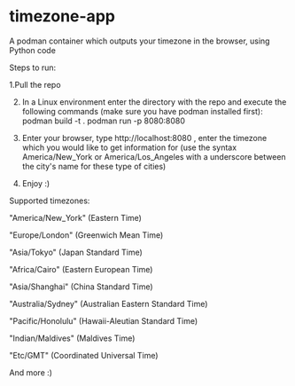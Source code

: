 # timezone-app
A podman container which outputs your timezone in the browser, using Python code


Steps to run:

1.Pull the repo 

2. In a Linux environment enter the directory with the repo and execute the following commands (make sure you have podman installed first): podman build -t . podman run -p 8080:8080 

3. Enter your browser, type http://localhost:8080 , enter the timezone which you would like to get information for (use the syntax America/New_York or America/Los_Angeles with a underscore between the city's name for these type of cities)

4. Enjoy :)

Supported timezones: 

"America/New_York" (Eastern Time)

"Europe/London" (Greenwich Mean Time)

"Asia/Tokyo" (Japan Standard Time)

"Africa/Cairo" (Eastern European Time)

"Asia/Shanghai" (China Standard Time)

"Australia/Sydney" (Australian Eastern Standard Time)

"Pacific/Honolulu" (Hawaii-Aleutian Standard Time)

"Indian/Maldives" (Maldives Time)

"Etc/GMT" (Coordinated Universal Time)

And more :)

